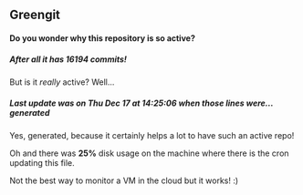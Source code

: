 ## Greengit

#### Do you wonder why this repository is so active?

##### After all it has 16194 commits!

But is it *really* active? Well...

##### Last update was on Thu Dec 17 at 14:25:06 when those lines were... generated

Yes, generated, because it certainly helps a lot to have such an active repo!

Oh and there was **25%** disk usage on the machine
where there is the cron updating this file.

Not the best way to monitor a VM in the cloud but it works! :)
